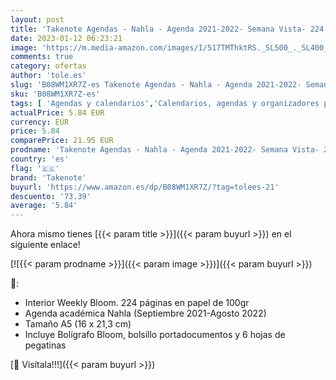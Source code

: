 ```yaml
---
layout: post
title: 'Takenote Agendas - Nahla - Agenda 2021-2022- Semana Vista- 224 páginas - Tamaño A5 - 16 x 21 cm- Anillas Bronce - Incluye Bolígrafo y Pegatinas  amarillo'
date: 2023-01-12 06:23:21
image: 'https://m.media-amazon.com/images/I/517TMThktRS._SL500_._SL400_.jpg'
comments: true
category: ofertas
author: 'tole.es'
slug: 'B08WM1XR7Z-es Takenote Agendas - Nahla - Agenda 2021-2022- Semana Vista-...'
sku: 'B08WM1XR7Z-es'
tags: [ 'Agendas y calendarios','Calendarios, agendas y organizadores personales','Oficina y papelería','bolígrafo','takenote','🇪🇸', ]
actualPrice: 5.84 EUR
currency: EUR
price: 5.84
comparePrice: 21.95 EUR
prodname: 'Takenote Agendas - Nahla - Agenda 2021-2022- Semana Vista- 224 páginas - Tamaño A5 - 16 x 21 cm- Anillas Bronce - Incluye Bolígrafo y Pegatinas  amarillo'
country: 'es'
flag: '🇪🇸'
brand: 'Takenote'
buyurl: 'https://www.amazon.es/dp/B08WM1XR7Z/?tag=tolees-21'
descuento: '73.39'
average: '5.84'
---
```


Ahora mismo tienes [{{< param title >}}]({{< param buyurl >}}) en el siguiente enlace!

[![{{< param prodname >}}]({{< param image >}})]({{< param buyurl >}})

🔎:

- Interior Weekly Bloom. 224 páginas en papel de 100gr
- Agenda académica Nahla (Septiembre 2021-Agosto 2022)
- Tamaño A5 (16 x 21,3 cm)
- Incluye Bolígrafo Bloom, bolsillo portadocumentos y 6 hojas de pegatinas

[🛒 Visítala!!!]({{< param buyurl >}})
